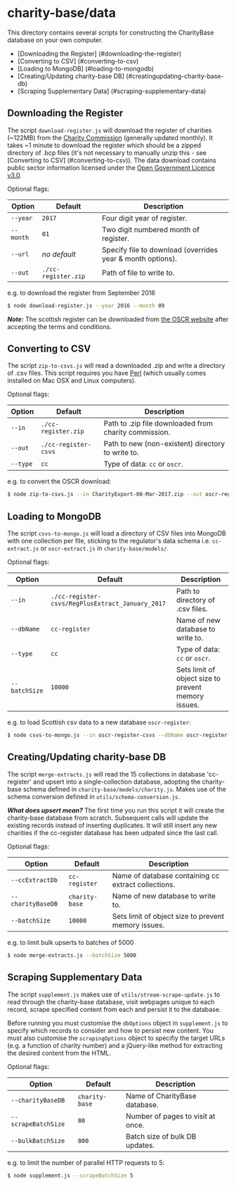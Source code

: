 # charity-base/data
This directory contains several scripts for constructing the CharityBase database on your own computer.

- [Downloading the Register] (#downloading-the-register)
- [Converting to CSV] (#converting-to-csv)
- [Loading to MongoDB] (#loading-to-mongodb)
- [Creating/Updating charity-base DB] (#creatingupdating-charity-base-db)
- [Scraping Supplementary Data] (#scraping-supplementary-data)

## Downloading the Register
The script `download-register.js` will download the register of charities (~122MB) from the [Charity Commission](http://data.charitycommission.gov.uk/) (generally updated monthly).  It takes ~1 minute to download the register which should be a zipped directory of .bcp files (it's not necessary to manually unzip this - see [Converting to CSV] (#converting-to-csv)).
The data download contains public sector information licensed under the [Open Government Licence v3.0](https://www.nationalarchives.gov.uk/doc/open-government-licence/version/3/).

Optional flags:

Option       |    Default              | Description
---          | ---                     | ---
`--year`     |    `2017`               | Four digit year of register.
`--month`    |    `01`                 | Two digit numbered month of register.
`--url`      |    *no default*         | Specify file to download (overrides year & month options).
`--out`      |    `./cc-register.zip`  | Path of file to write to.

e.g. to download the register from September 2016

```bash
$ node download-register.js --year 2016 --month 09
```

**_Note:_** The scottish register can be downloaded from [the OSCR website](http://www.oscr.org.uk/charities/search-scottish-charity-register/charity-register-download) after accepting the terms and conditions.

## Converting to CSV
The script `zip-to-csvs.js` will read a downloaded .zip and write a directory of .csv files.
This script requires you have [Perl](https://www.perl.org/get.html) (which usually comes installed on Mac OSX and Linux computers).

Optional flags:

Option     |    Default                | Description
---        | ---                       | ---
`--in`     |    `./cc-register.zip`    | Path to .zip file downloaded from charity commission.
`--out`    |    `./cc-register-csvs`   | Path to new (non-existent) directory to write to.
`--type`   |    `cc`                   | Type of data: `cc` or `oscr`.

e.g. to convert the OSCR download:

```bash
$ node zip-to-csvs.js --in CharityExport-08-Mar-2017.zip --out oscr-register-csvs --type oscr
```

## Loading to MongoDB
The script `csvs-to-mongo.js` will load a directory of CSV files into MongoDB with one collection per file, sticking to the regulator's data schema i.e. `cc-extract.js` or `oscr-extract.js` in `charity-base/models/`.

Optional flags:

Option          | Default                                          | Description
---             | ---                                              | ---
`--in`          | `./cc-register-csvs/RegPlusExtract_January_2017` | Path to directory of .csv files.
`--dbName`      | `cc-register`                                    | Name of new database to write to.
`--type`        | `cc`                                             | Type of data: `cc` or `oscr`.
`--batchSize`   | `10000`                                          | Sets limit of object size to prevent memory issues.

e.g. to load Scottish csv data to a new database `oscr-register`:

```bash
$ node csvs-to-mongo.js --in oscr-register-csvs --dbName oscr-register --type oscr
```

## Creating/Updating charity-base DB
The script `merge-extracts.js` will read the 15 collections in database 'cc-register' and upsert into a single-collection database, adopting the charity-base schema defined in `charity-base/models/charity.js`.  Makes use of the schema conversion defined in `utils/schema-conversion.js`.

**_What does upsert mean?_** The first time you run this script it will create the charity-base database from scratch.  Subsequent calls will update the existing records instead of inserting duplicates.  It will still insert any new charities if the cc-register database has been udpated since the last call.

Optional flags:

Option              |    Default            | Description
---                 | ---                   | ---
`--ccExtractDb`     |    `cc-register`      | Name of database containing cc extract collections.
`--charityBaseDB`   |    `charity-base`     | Name of new database to write to.
`--batchSize`       |    `10000`            | Sets limit of object size to prevent memory issues.

e.g. to limit bulk upserts to batches of 5000

```bash
$ node merge-extracts.js --batchSize 5000
```

## Scraping Supplementary Data
The script `supplement.js` makes use of `utils/stream-scrape-update.js` to read through the charity-base database, visit webpages unique to each record, scrape specified content from each and persist it to the database.

Before running you must customise the `dbOptions` object in `supplement.js` to specify which records to consider and how to persist new content.  You must also customise the `scrapingOptions` object to specifiy the target URLs (e.g. a function of charity number) and a jQuery-like method for extracting the desired content from the HTML.

Optional flags:

Option              |    Default          | Description
---                 | ---                 | ---
`--charityBaseDB`   |    `charity-base`   | Name of CharityBase database.
`--scrapeBatchSize` |    `80`             | Number of pages to visit at once.
`--bulkBatchSize`   |    `800`            | Batch size of bulk DB updates.

e.g. to limit the number of parallel HTTP requests to 5:

```bash
$ node supplement.js --scrapeBatchSize 5
```
